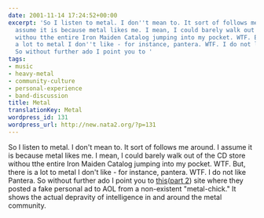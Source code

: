```yaml
---
date: 2001-11-14 17:24:52+00:00
excerpt: 'So I listen to metal. I don''t mean to. It sort of follows me around. I
  assume it is because metal likes me. I mean, I could barely walk out of the CD store
  withou tthe entire Iron Maiden Catalog jumping into my pocket. WTF. But, there is
  a lot to metal I don''t like - for instance, pantera. WTF. I do not like Pantera.
  So without further ado I point you to '
tags:
- music
- heavy-metal
- community-culture
- personal-experience
- band-discussion
title: Metal
translationKey: Metal
wordpress_id: 131
wordpress_url: http://new.nata2.org/?p=131
---
```


So I listen to metal. I don't mean to. It sort of follows me around. I assume it is because metal likes me. I mean, I could barely walk out of the CD store withou tthe entire Iron Maiden Catalog jumping into my pocket. WTF. But, there is a lot to metal I don't like - for instance, pantera. WTF. I do not like Pantera. So without further ado I point you to <a href="http://www.buddyhead.com/other/hessian/love/page/">this</a>(<a href="http://www.buddyhead.com/other/hessian/love/page2/">part 2</a>) site where they posted a fake personal ad to AOL from a non-existent "metal-chick." It shows the actual depravity of intelligence in and around the metal community.